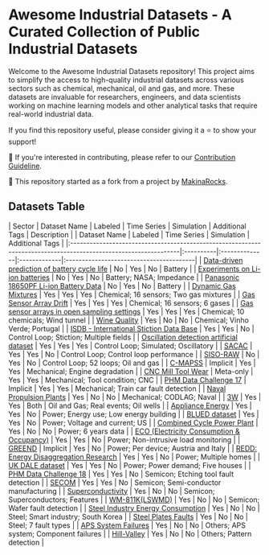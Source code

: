 # Awesome Industrial Datasets - A Curated Collection of Public Industrial Datasets

Welcome to the Awesome Industrial Datasets repository! This project aims to simplify the access to high-quality industrial datasets across various sectors such as chemical, mechanical, oil and gas, and more. These datasets are invaluable for researchers, engineers, and data scientists working on machine learning models and other analytical tasks that require real-world industrial data.

If you find this repository useful, please consider giving it a ⭐ to show your support!

🤝 If you're interested in contributing, please refer to our [Contribution Guideline](https://github.com/i40a/awesome-industry40-datasets/tree/master/contribution.md).

🌱 This repository started as a fork from a project by [MakinaRocks](https://github.com/makinarocks/awesome-industrial-machine-datasets).

## Datasets Table
| Sector       | Dataset Name                                                                                                            | Labeled   | Time Series   | Simulation   | Additional Tags                 | Description                                                                        |
| Dataset Name                                                                                                    | Labeled   | Time Series   | Simulation   | Additional Tags                         |
|:----------------------------------------------------------------------------------------------------------------|:----------|:--------------|:-------------|:----------------------------------------|
| [Data-driven prediction of battery cycle life](datasets/Data-driven_prediction_of_battery_cycle_life/README.md) | No        | Yes           | No           | Battery                                 |
| [Experiments on Li-ion batteries](datasets/Experiments_on_Li-ion_batteries/README.md)                           | No        | Yes           | No           | Battery; NASA; Impedance                |
| [Panasonic 18650PF Li-ion Battery Data](datasets/Panasonic_18650PF_Li-ion_Battery_Data/README.md)               | No        | Yes           | No           | Battery                                 |
| [Dynamic Gas Mixtures](datasets/Dynamic_Gas_Mixtures/README.md)                                                 | Yes       | Yes           | Yes          | Chemical; 16 sensors; Two gas mixtures  |
| [Gas Sensor Array Drift](datasets/Gas_Sensor_Array_Drift/README.md)                                             | Yes       | Yes           | Yes          | Chemical; 16 sensors; 6 gases           |
| [Gas sensor arrays in open sampling settings](datasets/Gas_sensor_arrays_in_open_sampling_settings/README.md)   | Yes       | Yes           | Yes          | Chemical; 10 chemicals; Wind tunnel     |
| [Wine Quality](datasets/Wine_Quality/README.md)                                                                 | Yes       | No            | No           | Chemical; Vinho Verde; Portugal         |
| [ISDB - International Stiction Data Base](datasets/ISDB/README.md)                                              | Yes       | Yes           | No           | Control Loop; Stiction; Multiple fields |
| [Oscillation detection artificial dataset](datasets/Oscillation_detection_artificial_dataset/README.md)         | Yes       | Yes           | Yes          | Control Loop; Simulated; Oscillatory    |
| [SACAC](datasets/SACAC/README.md)                                                                               | Yes       | Yes           | No           | Control Loop; Control loop performance  |
| [SISO-RAW](datasets/SISO-RAW/README.md)                                                                         | No        | Yes           | No           | Control Loop; 52 loops; Oil and gas     |
| [C-MAPSS](datasets/C-MAPSS/README.md)                                                                           | Implicit  | Yes           | Yes          | Mechanical; Engine degradation          |
| [CNC Mill Tool Wear](datasets/CNC_Mill_Tool_Wear/README.md)                                                     | Meta-only | Yes           | Yes          | Mechanical; Tool condition; CNC         |
| [PHM Data Challenge 17](datasets/PHM_Data_Challenge_17/README.md)                                               | Implicit  | Yes           | Yes          | Mechanical; Train car fault detection   |
| [Naval Propulsion Plants](datasets/Naval_Propulsion_Plants/README.md)                                           | Yes       | No            | No           | Mechanical; CODLAG; Naval               |
| [3W](datasets/3W/README.md)                                                                                     | Yes       | Yes           | Both         | Oil and Gas; Real events; Oil wells     |
| [Appliance Energy](datasets/Appliance_Energy/README.md)                                                         | Yes       | Yes           | No           | Power; Energy use; Low energy building  |
| [BLUED dataset](datasets/BLUED_dataset/README.md)                                                               | Yes       | Yes           | No           | Power; Voltage and current; US          |
| [Combined Cycle Power Plant](datasets/Combined_Cycle_Power_Plant/README.md)                                     | Yes       | No            | No           | Power; 6 years data                     |
| [ECO (Electricity Consumption & Occupancy)](datasets/ECO_dataset/README.md)                                     | Yes       | Yes           | No           | Power; Non-intrusive load monitoring    |
| [GREEND](datasets/GREEND/README.md)                                                                             | Implicit  | Yes           | No           | Power; Per device; Austria and Italy    |
| [REDD: Energy Disaggregation Research](datasets/REDD/README.md)                                                 | Yes       | Yes           | No           | Power; Multiple homes                   |
| [UK DALE dataset](datasets/UK_DALE_dataset/README.md)                                                           | Yes       | Yes           | No           | Power; Power demand; Five houses        |
| [PHM Data Challenge 18](datasetsPHM_Data_Challenge_18/README.md)                                                | Yes       | Yes           | No           | Semicon; Etching tool fault detection   |
| [SECOM](datasetsSECOM/README.md)                                                                                | Yes       | Yes           | No           | Semicon; Semi-conductor manufacturing   |
| [Superconductivity](datasetsSuperconductivity_Dataset/README.md)                                                | Yes       | No            | No           | Semicon; Superconductors; Features      |
| [WM-811K(LSWMD)](datasetsWM-811K(LSWMD)/README.md)                                                              | Yes       | No            | No           | Semicon; Wafer fault detection          |
| [Steel Industry Energy Consumption](datasets_Industry_Energy_Consumption/README.md)                             | Yes       | No            | No           | Steel; Smart industry; South Korea      |
| [Steel Plates Faults](datasets_Plates_Faults/README.md)                                                         | Yes       | No            | No           | Steel; 7 fault types                    |
| [APS System Failures](datasets/APS_System_Failures/README.md)                                                   | Yes       | No            | No           | Others; APS system; Component failures  |
| [Hill-Valley](datasets/Hill-Valley/README.md)                                                                   | Yes       | No            | No           | Others; Pattern detection               |
